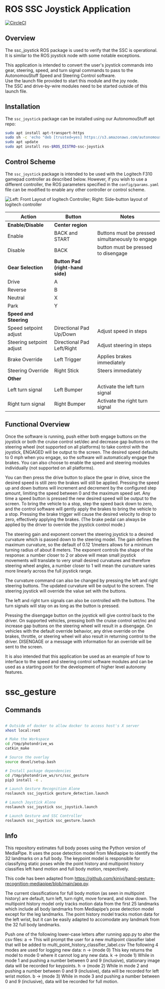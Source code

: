 # ROS SSC Joystick Application #

[![CircleCI](https://circleci.com/gh/astuff/ssc_joystick/tree/master.svg?style=svg)](https://circleci.com/gh/astuff/ssc_joystick/tree/master)

## Overview

The ssc_joystick ROS package is used to verify that the SSC is operational. 
It is similar to the ROS joystick node with some notable exceptions. 

This application is intended to convert the user's joystick commands into gear, steering, speed, and turn signal commands
to pass to the AutonomouStuff Speed and Steering Control software.  
Use the launch file provided to start this module and the joy node.  
The SSC and drive-by-wire modules need to be started outside of this launch file.

## Installation

The `ssc_joystick` package can be installed using our AutonomouStuff apt repo:

```sh
sudo apt install apt-transport-https
sudo sh -c 'echo "deb [trusted=yes] https://s3.amazonaws.com/autonomoustuff-repo/ $(lsb_release -sc) main" > /etc/apt/sources.list.d/autonomoustuff-public.list'
sudo apt update
sudo apt install ros-$ROS_DISTRO-ssc-joystick
```

## Control Scheme

The `ssc_joystick` package is intended to be used with the Logitech F310 gamepad controller as described below.
However, if you wish to use a different controller, the ROS parameters specified in the `config/params.yaml` file can be modified to enable any other controller or control scheme.

![Left: Front Layout of logitech Controller; Right: Side-button layout of logitech controller
](/controller_img.png "controller_img.png")

| Action | Button | Notes |
| - | - | - |
| **Enable/Disable** | **Center region** | |
| Enable | BACK and START | Buttons must be pressed simultaneously to engage |
| Disable | BACK | button must be pressed to disengage |
| **Gear Selection** | **Button Pad (right-hand side)** | |
| Drive | A | |
| Reverse | B | |
| Neutral | X | |
| Park | Y | |
| **Speed and Steering** | | |
| Speed setpoint adjust | Directional Pad Up/Down | Adjust speed in steps |
| Steering setpoint adjust | Directional Pad Left/Right | Adjust steering in steps |
| Brake Override | Left Trigger | Applies brakes immediately |
| Steering Override | Right Stick | Steers immediately |
| **Other** | | |
| Left turn signal | Left Bumper | Activate the left turn signal |
| Right turn signal | Right Bumper | Activate the right turn signal |

## Functional Overview

Once the software is running, push either both engage buttons on the joystick or both the cruise control set/dec and
decrease gap buttons on the steering wheel (not supported on all platforms) to take control with the joystick,
ENGAGED will be output to the screen. The desired speed defaults to 0 mph when you engage, so the software will
automatically engage the brakes.
You can also choose to enable the speed and steering modules individually (not supported on all platforms).

You can then press the drive button to place the gear in drive, since the desired speed is still zero the brakes
will still be applied.  Pressing the speed up and down buttons will increment and decrement by the configured step
amount, limiting the speed between 0 and the maximum speed set.  Any time a speed button is pressed the new desired
speed will be output to the screen.  To bring the vehicle to a stop, step the speed back down to zero, and the control
software will gently apply the brakes to bring the vehicle to a stop.  Pressing the brake trigger will cause the
desired velocity to drop to zero, effectively applying the brakes. (The brake pedal can always be applied by the driver
to override the joystick control mode.)

The steering gain and exponent convert the steering joystick to a desired curvature which is passed down to the
steering model.  The gain defines the maximum curvature, so the default of 0.12 1/meters allows for a minimum turning
radius of about 8 meters.  The exponent controls the shape of the response: a number closer to 2 or above will mean
small joystick movements will translate to very small desired curvatures and therefore steering wheel angles,
a number closer to 1 will mean the curvature varies more linearly across the full joystick range.

The curvature command can also be changed by pressing the left and right steering buttons.  The updated curvature
will be output to the screen.  The steering joystick will override the value set with the buttons.

The left and right turn signals can also be controlled with the buttons.  The turn signals will stay on as long
as the button is pressed.

Pressing the disengage button on the joystick will give control back to the driver.
On supported vehicles, pressing both the cruise control set/inc and increase gap buttons on the steering wheel will
result in a disengage.
On vehicles with the default override behavior, any drive override on the brakes, throttle, or steering wheel will also
result in returning control to the driver.
DISENGAGE or a message with information for an override will be sent to the screen.

It is also intended that this application be used as an example of how to interface to the speed and steering control
software modules and can be used as a starting point for the development of higher level autonomy features.

# ssc_gesture

## Commands

```sh

# Outside of docker to allow docker to access host's X server
xhost local:root

# Make the Workspace
cd /tmp/photondrive_ws
catkin_make

# Source the overlay
source devel/setup.bash

# Install package dependencies
cd /tmp/photondrive_ws/src/ssc_gesture
pip3 install -e .

# Launch Gesture Recognition Alone
roslaunch ssc_joystick gesture_detection.launch

# Launch Joystick Alone
roslaunch ssc_joystick ssc_joystick.launch

# Launch Gesture and SSC Controller
roslaunch ssc_joystick ssc_gesture.launch


```

## Info

This repository estimates full body poses using the Python version of MediaPipe. It uses the pose detection model from Mediapipe to identify the 32 landmarks on a full body. The keypoint model is responsible for classifying static poses while the point history and multipoint history classifies left hand motion and full body motion, respectively. 

This code has been adapted from https://github.com/kinivi/hand-gesture-recognition-mediapipe/blob/main/app.py. 

The current classifications for full body motion (as seen in multipoint history) are default, turn left, turn right, move forward, and slow down. The multipoint history model only tracks motion data from the first 25 landmarks which include all body landmarks from Mediapipe’s pose detection model except for the leg landmarks. The point history model tracks motion data for the left wrist, but it can be easily adapted to accomodate any  landmark from the 32 full body landmarks.

Push one of the following lower-case letters after running app.py to alter the csv files:
a -> This will prompt the user for a new multipoint classifier label that will be added to multi_point_history_classifier_label.csv
The following 4 modes are used for logging new data:
n -> (mode 0) This key returns the model to mode 0 where it cannot log any new data.
k -> (mode 1) While in mode 1 and pushing a number between 0 and 9 (inclusive), stationary image data will be recorded for keypoints.
h -> (mode 2) While in mode 2 and pushing a number between 0 and 9 (inclusive), data will be recorded for left wrist motion.
b -> (mode 3) While in mode 3 and pushing a number between 0 and 9 (inclusive), data will be recorded for full motion.

